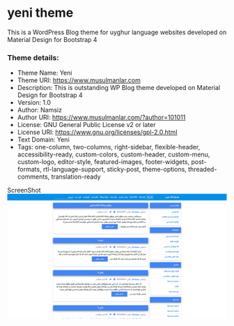 # yeni theme
This is a WordPress Blog theme for uyghur language websites developed on Material Design for Bootstrap 4

### Theme details:
* Theme Name: Yeni
* Theme URI: https://www.musulmanlar.com 
* Description: This is outstanding WP Blog theme developed on Material Design for Bootstrap 4
* Version: 1.0
* Author: Namsiz
* Author URI: https://www.musulmanlar.com/?author=101011
* License: GNU General Public License v2 or later
* License URI: https://www.gnu.org/licenses/gpl-2.0.html
* Text Domain: Yeni
* Tags: one-column, two-columns, right-sidebar, flexible-header, accessibility-ready, custom-colors, custom-header, custom-menu, custom-logo, editor-style, featured-images, footer-widgets, post-formats, rtl-language-support, sticky-post, theme-options, threaded-comments, translation-ready

ScreenShot     ![Screenshot.png](screenshot.png "screenshot.png") 
